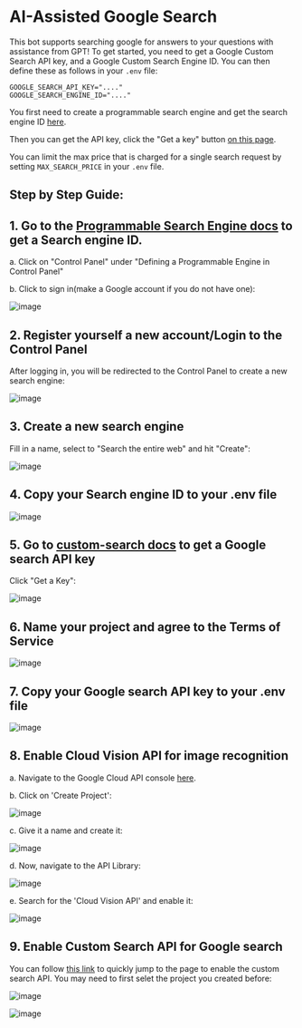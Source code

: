 # AI-Assisted Google Search  
This bot supports searching google for answers to your questions with assistance from GPT! To get started, you need to get a Google Custom Search API key, and a Google Custom Search Engine ID. You can then define these as follows in your `.env` file:  
```env  
GOOGLE_SEARCH_API_KEY="...."  
GOOGLE_SEARCH_ENGINE_ID="...."  
```  
  
You first need to create a programmable search engine and get the search engine ID [here](https://developers.google.com/custom-search/docs/tutorial/creatingcse).  
  
Then you can get the API key, click the "Get a key" button [on this page](https://developers.google.com/custom-search/v1/introduction).  

You can limit the max price that is charged for a single search request by setting `MAX_SEARCH_PRICE` in your `.env` file.


Step by Step Guide:
---



1\. Go to the [Programmable Search Engine docs](https://developers.google.com/custom-search/docs/tutorial/creatingcse) to get a Search engine ID.
---

a. Click on "Control Panel" under "Defining a Programmable Engine in Control Panel"

b. Click to sign in(make a Google account if you do not have one):

![image](https://user-images.githubusercontent.com/23362597/233266042-98098ed5-72b2-41b3-9495-1a9f4d7e1101.png)


2\. Register yourself a new account/Login to the Control Panel
-----------------------------------

After logging in, you will be redirected to the Control Panel to create a new search engine:

![image](https://user-images.githubusercontent.com/23362597/233266323-53232468-2590-4820-b55f-08c78529d752.png)


3\. Create a new search engine
------------------------------

Fill in a name, select to "Search the entire web" and hit "Create":

![image](https://user-images.githubusercontent.com/23362597/233266738-b70f004d-4324-482e-a945-9b0193b60158.png)


4\. Copy your Search engine ID to your .env file
--------------------------

![image](https://user-images.githubusercontent.com/23362597/233267123-ea25a3bb-6cdb-4d46-a893-846ea4933632.png)


5\. Go to [custom-search docs](https://developers.google.com/custom-search/v1/introduction) to get a Google search API key
-------------------------------------------------

Click "Get a Key":

![image](https://user-images.githubusercontent.com/23362597/233267659-f82621f4-1f0b-46bf-8994-be443dd79932.png)


6\. Name your project and agree to the Terms of Service
------------------------------------

![image](https://user-images.githubusercontent.com/23362597/233267793-ca3c273d-ebc6-44a5-a49d-0d4c3223c992.png)


7\. Copy your Google search API key to your .env file
------------------------------------

![image](https://user-images.githubusercontent.com/23362597/233268067-5a6cfaf1-bec0-48b3-8add-70b218fb4264.png)


8\. Enable Cloud Vision API for image recognition
------------------------------------
a. Navigate to the Google Cloud API console [here](https://console.cloud.google.com/apis/api/vision.googleapis.com/).

b. Click on 'Create Project':

![image](https://github.com/Raecaug/GPTDiscord/assets/23362597/f128cc80-2a53-4578-9f4e-99791d7f8ffe)


c. Give it a name and create it:

![image](https://github.com/Raecaug/GPTDiscord/assets/23362597/35050805-f2ad-4489-8d8c-dacbd961c0b1)


d. Now, navigate to the API Library:

![image](https://github.com/Raecaug/GPTDiscord/assets/23362597/0eff23c1-09c1-4e65-a08a-a56af5515727)


e. Search for the 'Cloud Vision API' and enable it:

![image](https://github.com/Raecaug/GPTDiscord/assets/23362597/ef225dbe-4385-4263-b0aa-7100bbfed0e8)


9\. Enable Custom Search API for Google search
------------------------------------

You can follow [this link](https://console.cloud.google.com/apis/api/customsearch.googleapis.com/) to quickly jump to the page to enable the custom search API. You may need to first selet the project you created before:

![image](https://github.com/Raecaug/GPTDiscord/assets/23362597/875039dc-88b8-47a2-ad6e-4d39be26781d)

![image](https://github.com/Raecaug/GPTDiscord/assets/23362597/3a0f4200-7319-4a2f-8fb1-9d85bffb387a)

